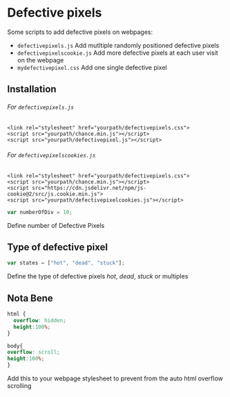 # Defective pixels
Some scripts to add defective pixels on webpages:
 
 * `defectivepixels.js` Add mutltiple randomly positioned defective pixels 
 * `defectivepixelscookie.js` Add more defective pixels at each user visit on the webpage
 * `mydefectivepixel.css` Add one single defective pixel

## Installation 

 ###### For `defectivepixels.js`
   
    <link rel="stylesheet" href="yourpath/defectivepixels.css">
    <script src="yourpath/chance.min.js"></script>
    <script src="yourpath/defectivepixel.js"></script>
  
 ###### For `defectivepixelscookies.js`   
    
    <link rel="stylesheet" href="yourpath/defectivepixels.css">
    <script src="yourpath/chance.min.js"></script>
    <script src="https://cdn.jsdelivr.net/npm/js-cookie@2/src/js.cookie.min.js">
    <script src="yourpath/defectivepixelcookies.js"></script>
    
```javascript
var numberOfDiv = 10; 
```
Define number of Defective Pixels



## Type of defective pixel 

```javascript
var states = ["hot", "dead", "stuck"]; 
```
Define the type of defective pixels *hot*, *dead*, *stuck* or multiples





 
 
## Nota Bene 


```css
html { 	
  overflow: hidden;	
  height:100%;
}

body{
overflow: scroll;
height:100%;
}
```
Add this to your webpage stylesheet to prevent from the auto html overflow scrolling 

